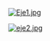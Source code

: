 [![Eje1.jpg](https://i.postimg.cc/TPKdtFf4/Eje1.jpg)](https://postimg.cc/4KTRd8K6)

[![eje2.jpg](https://i.postimg.cc/Hx5pgMJ0/eje2.jpg)](https://postimg.cc/0MkgGb0r)
